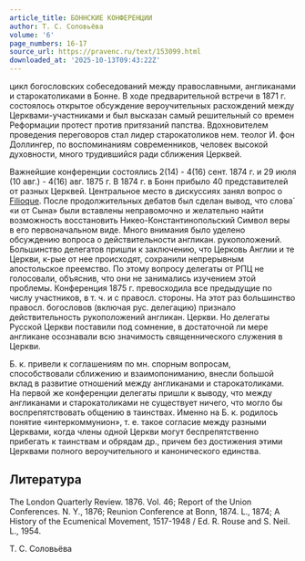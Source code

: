 ```yaml
---
article_title: БОННСКИЕ КОНФЕРЕНЦИИ
author: Т. С. Соловьёва
volume: '6'
page_numbers: 16-17
source_url: https://pravenc.ru/text/153099.html
downloaded_at: '2025-10-13T09:43:22Z'
---
```


цикл богословских собеседований между православными, англиканами и старокатоликами в Бонне. В ходе предварительной встречи в 1871 г. состоялось открытое обсуждение вероучительных расхождений между Церквами-участниками и был высказан самый решительный со времен Реформации протест против притязаний папства. Вдохновителем проведения переговоров стал лидер старокатоликов нем. теолог И. фон Доллингер, по воспоминаниям современников, человек высокой духовности, много трудившийся ради сближения Церквей.

Важнейшие конференции состоялись 2(14) - 4(16) сент. 1874 г. и 29 июля (10 авг.) - 4(16) авг. 1875 г. В 1874 г. в Бонн прибыло 40 представителей от разных Церквей. Центральное место в дискуссиях занял вопрос о [Filioque](https://pravenc.ru/text/Filioque.html). После продолжительных дебатов был сделан вывод, что слова́ «и от Сына» были вставлены неправомочно и желательно найти возможность восстановить Никео-Константинопольский Символ веры в его первоначальном виде. Много внимания было уделено обсуждению вопроса о действительности англикан. рукоположений. Большинство делегатов пришли к заключению, что Церковь Англии и те Церкви, к-рые от нее происходят, сохранили непрерывным апостольское преемство. По этому вопросу делегаты от РПЦ не голосовали, объяснив, что они не занимались изучением этой проблемы. Конференция 1875 г. превосходила все предыдущие по числу участников, в т. ч. и с правосл. стороны. На этот раз большинство правосл. богословов (включая рус. делегацию) признало действительность рукоположений англикан. Церкви. Но делегаты Русской Церкви поставили под сомнение, в достаточной ли мере англикане осознавали всю значимость священнического служения в Церкви.

Б. к. привели к соглашениям по мн. спорным вопросам, способствовали сближению и взаимопониманию, внесли большой вклад в развитие отношений между англиканами и старокатоликами. На первой же конференции делегаты пришли к выводу, что между англиканами и старокатоликами не существует ничего, что могло бы воспрепятствовать общению в таинствах. Именно на Б. к. родилось понятие «интеркоммунион», т. е. такое согласие между разными Церквами, когда члены одной Церкви могут беспрепятственно прибегать к таинствам и обрядам др., причем без достижения этими Церквами полного вероучительного и канонического единства.

## Литература

The London Quarterly Review. 1876. Vol. 46; Report of the Union Conferences. N. Y., 1876; Reunion Conference at Bonn, 1874. L., 1874; A History of the Ecumenical Movement, 1517-1948 / Ed. R. Rouse and S. Neil. L., 1954.

Т. С. Соловьёва
